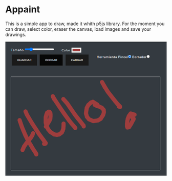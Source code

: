 <h1>Appaint</h1>
<p>This is a simple app to draw, made it whith p5js library. For the moment you can draw, select color, eraser the canvas, load images and save your drawings.</p>
<img src="./img/app.png">